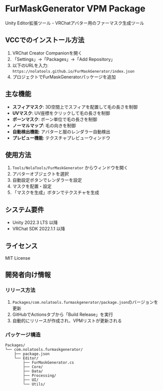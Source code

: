 # FurMaskGenerator VPM Package

Unity Editor拡張ツール - VRChatアバター用のファーマスク生成ツール

## VCCでのインストール方法

1. VRChat Creator Companionを開く
2. 「Settings」→「Packages」→「Add Repository」
3. 以下のURLを入力: `https://nolatools.github.io/FurMaskGenerator/index.json`
4. プロジェクトでFurMaskGeneratorパッケージを追加

## 主な機能

- **スフィアマスク**: 3D空間上でスフィアを配置して毛の長さを制御
- **UVマスク**: UV座標をクリックして毛の長さを制御  
- **ボーンマスク**: ボーン単位で毛の長さを制御
- **ノーマルマップ**: 毛の向きを制御
- **自動検出機能**: アバターと服のレンダラー自動検出
- **プレビュー機能**: テクスチャプレビューウィンドウ

## 使用方法

1. `Tools/NolaTools/FurMaskGenerator` からウィンドウを開く
2. アバターオブジェクトを選択
3. 自動設定ボタンでレンダラーを設定
4. マスクを配置・設定
5. 「マスクを生成」ボタンでテクスチャを生成

## システム要件

- Unity 2022.3 LTS 以降
- VRChat SDK 2022.1.1 以降

## ライセンス

MIT License

## 開発者向け情報

### リリース方法

1. `Packages/com.nolatools.furmaskgenerator/package.json`のバージョンを更新
2. GitHubでActionsタブから「Build Release」を実行
3. 自動的にリリースが作成され、VPMリストが更新される

### パッケージ構造

```
Packages/
└── com.nolatools.furmaskgenerator/
    ├── package.json
    └── Editor/
        ├── FurMaskGenerator.cs
        ├── Core/
        ├── Data/
        ├── Processing/
        ├── UI/
        └── Utils/
```